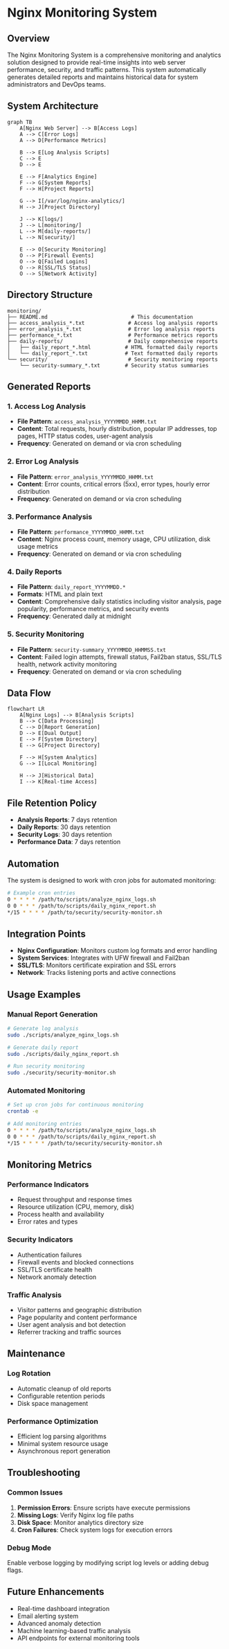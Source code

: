 # Nginx Monitoring System

## Overview

The Nginx Monitoring System is a comprehensive monitoring and analytics solution designed to provide real-time insights into web server performance, security, and traffic patterns. This system automatically generates detailed reports and maintains historical data for system administrators and DevOps teams.

## System Architecture

```mermaid
graph TB
    A[Nginx Web Server] --> B[Access Logs]
    A --> C[Error Logs]
    A --> D[Performance Metrics]
    
    B --> E[Log Analysis Scripts]
    C --> E
    D --> E
    
    E --> F[Analytics Engine]
    F --> G[System Reports]
    F --> H[Project Reports]
    
    G --> I[/var/log/nginx-analytics/]
    H --> J[Project Directory]
    
    J --> K[logs/]
    J --> L[monitoring/]
    L --> M[daily-reports/]
    L --> N[security/]
    
    E --> O[Security Monitoring]
    O --> P[Firewall Events]
    O --> Q[Failed Logins]
    O --> R[SSL/TLS Status]
    O --> S[Network Activity]
```

## Directory Structure

```
monitoring/
├── README.md                           # This documentation
├── access_analysis_*.txt              # Access log analysis reports
├── error_analysis_*.txt               # Error log analysis reports
├── performance_*.txt                  # Performance metrics reports
├── daily-reports/                     # Daily comprehensive reports
│   ├── daily_report_*.html           # HTML formatted daily reports
│   └── daily_report_*.txt            # Text formatted daily reports
└── security/                          # Security monitoring reports
    └── security-summary_*.txt        # Security status summaries
```

## Generated Reports

### 1. Access Log Analysis
- **File Pattern**: `access_analysis_YYYYMMDD_HHMM.txt`
- **Content**: Total requests, hourly distribution, popular IP addresses, top pages, HTTP status codes, user-agent analysis
- **Frequency**: Generated on demand or via cron scheduling

### 2. Error Log Analysis
- **File Pattern**: `error_analysis_YYYYMMDD_HHMM.txt`
- **Content**: Error counts, critical errors (5xx), error types, hourly error distribution
- **Frequency**: Generated on demand or via cron scheduling

### 3. Performance Analysis
- **File Pattern**: `performance_YYYYMMDD_HHMM.txt`
- **Content**: Nginx process count, memory usage, CPU utilization, disk usage metrics
- **Frequency**: Generated on demand or via cron scheduling

### 4. Daily Reports
- **File Pattern**: `daily_report_YYYYMMDD.*`
- **Formats**: HTML and plain text
- **Content**: Comprehensive daily statistics including visitor analysis, page popularity, performance metrics, and security events
- **Frequency**: Generated daily at midnight

### 5. Security Monitoring
- **File Pattern**: `security-summary_YYYYMMDD_HHMMSS.txt`
- **Content**: Failed login attempts, firewall status, Fail2ban status, SSL/TLS health, network activity monitoring
- **Frequency**: Generated on demand or via cron scheduling

## Data Flow

```mermaid
flowchart LR
    A[Nginx Logs] --> B[Analysis Scripts]
    B --> C[Data Processing]
    C --> D[Report Generation]
    D --> E[Dual Output]
    E --> F[System Directory]
    E --> G[Project Directory]
    
    F --> H[System Analytics]
    G --> I[Local Monitoring]
    
    H --> J[Historical Data]
    I --> K[Real-time Access]
```

## File Retention Policy

- **Analysis Reports**: 7 days retention
- **Daily Reports**: 30 days retention
- **Security Logs**: 30 days retention
- **Performance Data**: 7 days retention

## Automation

The system is designed to work with cron jobs for automated monitoring:

```bash
# Example cron entries
0 * * * * /path/to/scripts/analyze_nginx_logs.sh
0 0 * * * /path/to/scripts/daily_nginx_report.sh
*/15 * * * * /path/to/security/security-monitor.sh
```

## Integration Points

- **Nginx Configuration**: Monitors custom log formats and error handling
- **System Services**: Integrates with UFW firewall and Fail2ban
- **SSL/TLS**: Monitors certificate expiration and SSL errors
- **Network**: Tracks listening ports and active connections

## Usage Examples

### Manual Report Generation
```bash
# Generate log analysis
sudo ./scripts/analyze_nginx_logs.sh

# Generate daily report
sudo ./scripts/daily_nginx_report.sh

# Run security monitoring
sudo ./security/security-monitor.sh
```

### Automated Monitoring
```bash
# Set up cron jobs for continuous monitoring
crontab -e

# Add monitoring entries
0 * * * * /path/to/scripts/analyze_nginx_logs.sh
0 0 * * * /path/to/scripts/daily_nginx_report.sh
*/15 * * * * /path/to/security/security-monitor.sh
```

## Monitoring Metrics

### Performance Indicators
- Request throughput and response times
- Resource utilization (CPU, memory, disk)
- Process health and availability
- Error rates and types

### Security Indicators
- Authentication failures
- Firewall events and blocked connections
- SSL/TLS certificate health
- Network anomaly detection

### Traffic Analysis
- Visitor patterns and geographic distribution
- Page popularity and content performance
- User agent analysis and bot detection
- Referrer tracking and traffic sources

## Maintenance

### Log Rotation
- Automatic cleanup of old reports
- Configurable retention periods
- Disk space management

### Performance Optimization
- Efficient log parsing algorithms
- Minimal system resource usage
- Asynchronous report generation

## Troubleshooting

### Common Issues
1. **Permission Errors**: Ensure scripts have execute permissions
2. **Missing Logs**: Verify Nginx log file paths
3. **Disk Space**: Monitor analytics directory size
4. **Cron Failures**: Check system logs for execution errors

### Debug Mode
Enable verbose logging by modifying script log levels or adding debug flags.

## Future Enhancements

- Real-time dashboard integration
- Email alerting system
- Advanced anomaly detection
- Machine learning-based traffic analysis
- API endpoints for external monitoring tools
